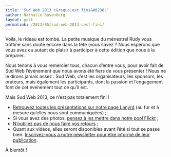 ```yaml
---
title: 'Sud Web 2013 c&rsquo;est fini&#8230;'
author: Nathalie Rosenberg
layout: post
permalink: /2013/05/sud-web-2013-cest-fini/
---
```


Voilà, le rideau est tombé. La petite musique du ménestrel Rudy vous trottine sans doute encore dans la tête (vous savez ? Nous espérons que vous avez eu autant de plaisir à participer à cette édition que nous à la préparer.

Nous tenons à vous remercier tous, chacun d&rsquo;entre vous, pour avoir fait de Sud Web l&rsquo;événement que nous avons été fiers de vous présenter ! Nous ne le dirons jamais assez : Sud Web, c&rsquo;est les organisateurs, les sponsors, les orateurs, mais également les participants, dont la passion et l&rsquo;engagement font de cet événement tout ce qu&rsquo;il est.

Mais Sud Web 2013, ce n&rsquo;est pas totalement fini !

  * <a href="http://lanyrd.com/2013/sudweb/" target="_blank">Retrouvez toutes les présentations sur notre page Lanyrd</a> (au fur et à mesure qu&rsquo;elles nous sont communiquées) ;
  * Si vous avez des photos, <a href="http://www.flickr.com/groups/2195268@N20/" target="_blank">pensez à les mettre dans notre pool Flickr</a> ;
  * <a href="http://sudweb.fr/2013/feedback.html" target="_blank">N&rsquo;oubliez pas de nous faire vos retours</a> ;
  * Quant aux vidéos, elles seront disponibles avant l&rsquo;été si tout se passe bien. <a href="http://sudweb.us2.list-manage.com/subscribe?u=af19b58cf514c01eca3f7652e&id=b579f5b507" target="_blank">Inscrivez-vous à notre newsletter pour être informé de leur publication</a>.

À bientôt !
